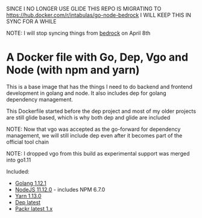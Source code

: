 SINCE I NO LONGER USE GLIDE THIS REPO IS MIGRATING TO https://hub.docker.com/r/intabulas/go-node-bedrock I WILL KEEP THIS IN SYNC FOR A WHILE

NOTE: I will stop syncing things from [bedrock](https://hub.docker.com/r/intabulas/go-node-bedrock) on April 8th

# A Docker file with Go, Dep, Vgo and Node (with npm and yarn)

This is a base image that has the things I need to do backend and frontend development in golang and node. It also includes dep for golang dependency management.

This Dockerfile started before the dep project and most of my older projects are still glide based, which is why both dep and glide are included

NOTE: Now that vgo was accepted as the go-forward for dependency management, we will still include dep even after it becomes part of the official tool chain

NOTE: I dropped vgo from this build as experimental support was merged into go1.11

Included:

- [Golang 1.12.1](https://golang.org/)
- [NodeJS 11.12.0](https://nodejs.org/en/) - includes NPM 6.7.0
- [Yarn 1.13.0](https://yarnpkg.com/)
- [Dep latest](https://github.com/golang/dep)
- [Packr latest 1.x](https://github.com/gobuffalo/packr)

